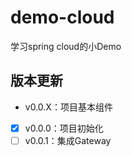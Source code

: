 # demo-cloud
学习spring cloud的小Demo

## 版本更新

* v0.0.X：项目基本组件
- [x] v0.0.0：项目初始化
- [ ] v0.0.1：集成Gateway
